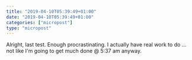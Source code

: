 ```yaml
---
title: "2019-04-10T05:39:49+01:00"
date: "2019-04-10T05:39:49+01:00"
categories: ["micropost"]
type: "micropost"
---
```

Alright, last test. Enough procrastinating. I actually have real work to do ... not like I'm going to get much done @ 5:37 am anyway.